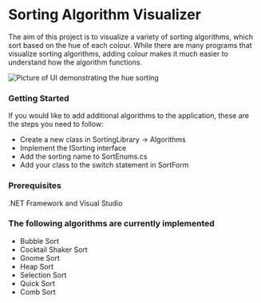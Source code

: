 # Sorting Algorithm Visualizer

The aim of this project is to visualize a variety of sorting algorithms, 
which sort based on the hue of each colour. While there are many programs that visualize sorting algorithms, adding colour makes it much easier to understand how the algorithm functions.

![](https://i.imgur.com/OitzWtZ.gif "Picture of UI demonstrating the hue sorting")

### Getting Started
If you would like to add additional algorithms to the application, these are the steps you need to follow:
* Create a new class in SortingLibrary -> Algorithms
* Implement the ISorting interface
* Add the sorting name to SortEnums.cs
* Add your class to the switch statement in SortForm

### Prerequisites
.NET Framework and Visual Studio

### The following algorithms are currently implemented 
* Bubble Sort
* Cocktail Shaker Sort
* Gnome Sort
* Heap Sort
* Selection Sort
* Quick Sort
* Comb Sort
